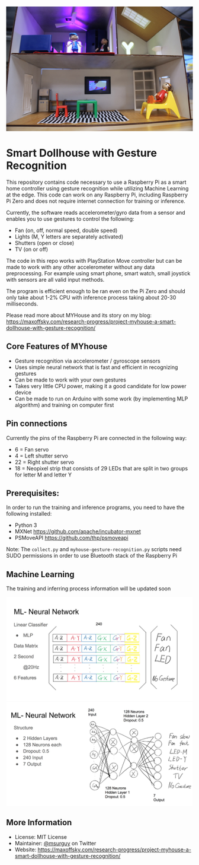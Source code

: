 
![Smart Dollhouse with Gesture Recognition](./images/myhouse.JPG)

Smart Dollhouse with Gesture Recognition
===========

This repository contains code necessary to use a Raspberry Pi as a smart home controller using gesture recognition while utilizing Machine Learning at the edge. This code can work on any Raspberry Pi, including Raspberry Pi Zero and does not require internet connection for training or inference. 

Currently, the software reads accelerometer/gyro data from a sensor and enables you to use gestures to control the following:

- Fan (on, off, normal speed, double speed)
- Lights (M, Y letters are separately activated)
- Shutters (open or close)
- TV (on or off)


The code in this repo works with PlayStation Move controller but can be made to work with any other accelerometer without any data preprocessing. For example using smart phone, smart watch, small joystick with sensors are all valid input methods. 

The program is efficient enough to be ran even on the Pi Zero and should only take about 1-2% CPU with inference process taking about 20-30 milliseconds. 

Please read more about MYHouse and its story on my blog: https://maxoffsky.com/research-progress/project-myhouse-a-smart-dollhouse-with-gesture-recognition/

Core Features of MYhouse
------------------------

- Gesture recognition via accelerometer / gyroscope sensors
- Uses simple neural network that is fast and efficient in recognizing gestures
- Can be made to work with your own gestures
- Takes very little CPU power, making it a good candidate for low power device
- Can be made to run on Arduino with some work (by implementing MLP algorithm) and training on computer first



Pin connections
---------------

Currently the pins of the Raspberry Pi are connected in the following way:

- 6 = Fan servo 
- 4 = Left shutter servo
- 22 = Right shutter servo
- 18 = Neopixel strip that consists of 29 LEDs that are split in two groups for letter M and letter Y

Prerequisites:
------------------------

In order to run the training and inference programs, you need to have the following installed:

- Python 3
- MXNet https://github.com/apache/incubator-mxnet
- PSMoveAPI https://github.com/thp/psmoveapi

Note: The `collect.py` and `myhouse-gesture-recognition.py` scripts need SUDO permissions in order to use Bluetooth stack of the Raspberry Pi

Machine Learning
----------------

The training and inferring process information will be updated soon

![Data Structure](./images/ml-data-structure.jpg)
![Network Structure](./images/ml-network-structure.jpg)

More Information
----------------

 * License: MIT License
 * Maintainer: [@msurguy](https://twitter.com/msurguy) on Twitter
 * Website: https://maxoffsky.com/research-progress/project-myhouse-a-smart-dollhouse-with-gesture-recognition/
